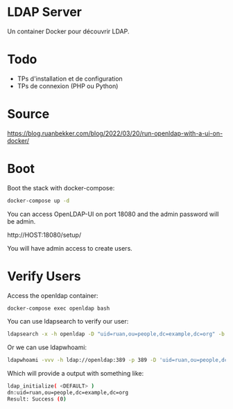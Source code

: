 # LDAP Server


Un container Docker pour découvrir LDAP.

# Todo

- TPs d'installation et de configuration
- TPs de connexion (PHP ou Python)

# Source
https://blog.ruanbekker.com/blog/2022/03/20/run-openldap-with-a-ui-on-docker/


# Boot

Boot the stack with docker-compose:
```bash
docker-compose up -d
```

You can access OpenLDAP-UI on port 18080 and the admin password will be admin. 

http://HOST:18080/setup/

You will have admin access to create users.


# Verify Users

Access the openldap container:
```bash
docker-compose exec openldap bash
```

You can use ldapsearch to verify our user:	

```bash
ldapsearch -x -h openldap -D "uid=ruan,ou=people,dc=example,dc=org" -b "ou=people,dc=example,dc=org" -w "$PASSWORD" -s base 'uid=ruan'
```

Or we can use ldapwhoami:
```bash
ldapwhoami -vvv -h ldap://openldap:389 -p 389 -D 'uid=ruan,ou=people,dc=example,dc=org' -x -w "$PASSWORD"
```

Which will provide a output with something like:
```bash
ldap_initialize( <DEFAULT> )
dn:uid=ruan,ou=people,dc=example,dc=org
Result: Success (0)
```
